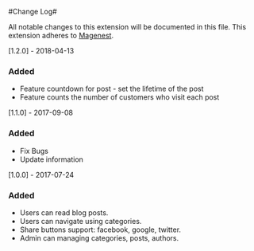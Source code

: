 #Change Log#

All notable changes to this extension will be documented in this file.
This extension adheres to [Magenest](http://magenest.com/).

[1.2.0] - 2018-04-13
### Added

*   Feature countdown for post - set the lifetime of the post
*   Feature counts the number of customers who visit each post

[1.1.0] - 2017-09-08
### Added

*   Fix Bugs
*   Update information

[1.0.0] - 2017-07-24
### Added

*   Users can read blog posts.
*   Users can navigate using categories.
*   Share buttons support: facebook, google, twitter.
*   Admin can managing categories, posts, authors.